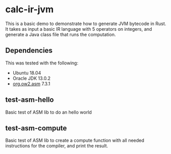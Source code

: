 # calc-ir-jvm

This is a basic demo to demonstrate how to generate JVM bytecode in Rust.  
It takes as input a basic IR language with 5 operators on integers, and generate a Java class file that runs the computation.

## Dependencies

This was tested with the following:
- Ubuntu 18.04
- Oracle JDK 13.0.2
- [org.ow2.asm](https://asm.ow2.io/) 7.3.1


## test-asm-hello

Basic test of ASM lib to do an hello world

## test-asm-compute

Basic test of ASM lib to create a compute function with all needed instructions for the compiler, and print the result.

